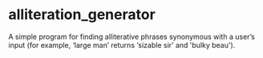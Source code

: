 # alliteration_generator
A simple program for finding alliterative phrases synonymous with a user’s input (for example, ‘large man’ returns ‘sizable sir’ and 'bulky beau').
